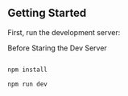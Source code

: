 
## Getting Started

First, run the development server:


Before Staring the Dev Server 

``` bash 

npm install 

```

```bash
npm run dev

```
